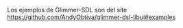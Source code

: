 
Los ejemplos de Glimmer-SDL son del site
https://github.com/AndyObtiva/glimmer-dsl-libui#examples

